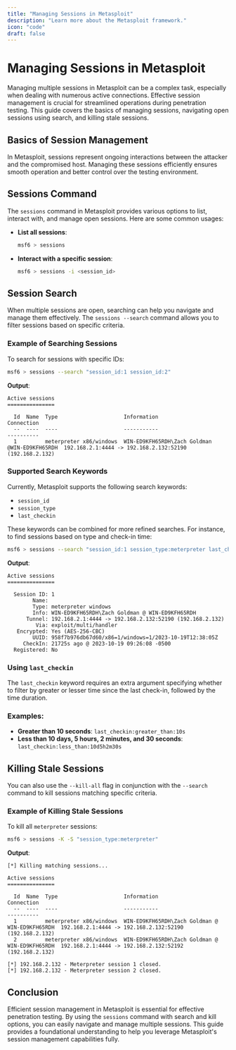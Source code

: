 ```yaml
---
title: "Managing Sessions in Metasploit"
description: "Learn more about the Metasploit framework."
icon: "code"
draft: false
---
```


# Managing Sessions in Metasploit

Managing multiple sessions in Metasploit can be a complex task, especially when dealing with numerous active connections. Effective session management is crucial for streamlined operations during penetration testing. This guide covers the basics of managing sessions, navigating open sessions using search, and killing stale sessions.

## Basics of Session Management

In Metasploit, sessions represent ongoing interactions between the attacker and the compromised host. Managing these sessions efficiently ensures smooth operation and better control over the testing environment.

## Sessions Command

The `sessions` command in Metasploit provides various options to list, interact with, and manage open sessions. Here are some common usages:

- **List all sessions**:
  ```bash
  msf6 > sessions
  ```

- **Interact with a specific session**:
  ```bash
  msf6 > sessions -i <session_id>
  ```

## Session Search

When multiple sessions are open, searching can help you navigate and manage them effectively. The `sessions --search` command allows you to filter sessions based on specific criteria.

### Example of Searching Sessions

To search for sessions with specific IDs:

```bash
msf6 > sessions --search "session_id:1 session_id:2"
```

**Output**:
```plaintext
Active sessions
===============

  Id  Name  Type                     Information                                    Connection
  --  ----  ----                     -----------                                    ----------
  1         meterpreter x86/windows  WIN-ED9KFH65RDH\Zach Goldman @WIN-ED9KFH65RDH  192.168.2.1:4444 -> 192.168.2.132:52190 (192.168.2.132)
```

### Supported Search Keywords

Currently, Metasploit supports the following search keywords:
- `session_id`
- `session_type`
- `last_checkin`

These keywords can be combined for more refined searches. For instance, to find sessions based on type and check-in time:

```bash
msf6 > sessions --search "session_id:1 session_type:meterpreter last_checkin:greater_than:10s last_checkin:less_than:10d5h2m30s" -v
```

**Output**:
```plaintext
Active sessions
===============

  Session ID: 1
        Name:
        Type: meterpreter windows
        Info: WIN-ED9KFH65RDH\Zach Goldman @ WIN-ED9KFH65RDH
      Tunnel: 192.168.2.1:4444 -> 192.168.2.132:52190 (192.168.2.132)
         Via: exploit/multi/handler
   Encrypted: Yes (AES-256-CBC)
        UUID: 958f7b976db67d60/x86=1/windows=1/2023-10-19T12:38:05Z
     CheckIn: 21725s ago @ 2023-10-19 09:26:08 -0500
  Registered: No
```

### Using `last_checkin`

The `last_checkin` keyword requires an extra argument specifying whether to filter by greater or lesser time since the last check-in, followed by the time duration.

### Examples:
- **Greater than 10 seconds**: `last_checkin:greater_than:10s`
- **Less than 10 days, 5 hours, 2 minutes, and 30 seconds**: `last_checkin:less_than:10d5h2m30s`

## Killing Stale Sessions

You can also use the `--kill-all` flag in conjunction with the `--search` command to kill sessions matching specific criteria.

### Example of Killing Stale Sessions

To kill all `meterpreter` sessions:

```bash
msf6 > sessions -K -S "session_type:meterpreter"
```

**Output**:
```plaintext
[*] Killing matching sessions...

Active sessions
===============

  Id  Name  Type                     Information                                     Connection
  --  ----  ----                     -----------                                     ----------
  1         meterpreter x86/windows  WIN-ED9KFH65RDH\Zach Goldman @ WIN-ED9KFH65RDH  192.168.2.1:4444 -> 192.168.2.132:52190 (192.168.2.132)
  2         meterpreter x86/windows  WIN-ED9KFH65RDH\Zach Goldman @ WIN-ED9KFH65RDH  192.168.2.1:4444 -> 192.168.2.132:52192 (192.168.2.132)

[*] 192.168.2.132 - Meterpreter session 1 closed.
[*] 192.168.2.132 - Meterpreter session 2 closed.
```

## Conclusion

Efficient session management in Metasploit is essential for effective penetration testing. By using the `sessions` command with search and kill options, you can easily navigate and manage multiple sessions. This guide provides a foundational understanding to help you leverage Metasploit's session management capabilities fully.